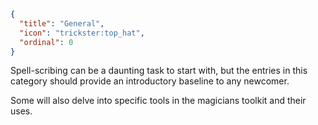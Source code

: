 ```json
{
  "title": "General",
  "icon": "trickster:top_hat",
  "ordinal": 0
}
```

Spell-scribing can be a daunting task to start with, 
but the entries in this category should provide an introductory baseline to any newcomer.


Some will also delve into specific tools in the magicians toolkit and their uses.
